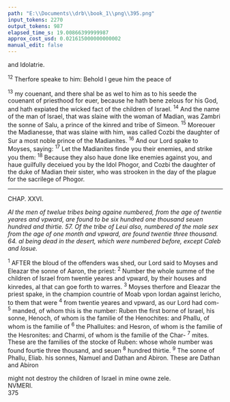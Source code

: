 ```yaml
---
path: "E:\\Documents\\drb\\book_1\\png\\395.png"
input_tokens: 2270
output_tokens: 987
elapsed_time_s: 19.00866399999987
approx_cost_usd: 0.021615000000000002
manual_edit: false
---
```

and Idolatrie.

<sup>12</sup> Therfore speake to him: Behold I geue him the peace of

<sup>13</sup> my couenant, and there shal be as wel to him as to his seede the couenant of priesthood for euer, because he hath bene zelous for his God, and hath expiated the wicked fact of the children of Israel. <sup>14</sup> And the name of the man of Israel, that was slaine with the woman of Madian, was Zambri the sonne of Salu, a prince of the kinred and tribe of Simeon. <sup>15</sup> Moreouer the Madianesse, that was slaine with him, was called Cozbi the daughter of Sur a most noble prince of the Madianites. <sup>16</sup> And our Lord spake to Moyses, saying: <sup>17</sup> Let the Madianites finde you their enemies, and strike you them: <sup>18</sup> Because they also haue done like enemies against you, and haue guilfully deceiued you by the Idol Phogor, and Cozbi the daughter of the duke of Madian their sister, who was strooken in the day of the plague for the sacrilege of Phogor.

<hr>

CHAP. XXVI.

*Al the men of twelue tribes being againe numbered, from the age of twentie yeares and vpward, are found to be six hundred one thousand seuen hundred and thirtie. 57. Of the tribe of Leui also, numbered of the male sex from the age of one month and vpward, are found twentie three thousand. 64. al being dead in the desert, which were numbered before, except Caleb and Iosue.*

<sup>1</sup> AFTER the bloud of the offenders was shed, our Lord said to Moyses and Eleazar the sonne of Aaron, the priest: <sup>2</sup> Number the whole summe of the children of Israel from twentie yeares and vpward, by their houses and kinredes, al that can goe forth to warres. <sup>3</sup> Moyses therfore and Eleazar the priest spake, in the champion countrie of Moab vpon Iordan against Iericho, to them that were <sup>4</sup> from twentie yeares and vpward, as our Lord had com- <sup>5</sup> manded, of whom this is the number: Ruben the first borne of Israel, his sonne, Henoch, of whom is the familie of the Henochites: and Phallu, of whom is the familie of <sup>6</sup> the Phalluites: and Hesron, of whom is the familie of the Hesronites: and Charmi, of whom is the familie of the Char- <sup>7</sup> mites. These are the families of the stocke of Ruben: whose whole number was found fourtie three thousand, and seuen <sup>8</sup> hundred thirtie. <sup>9</sup> The sonne of Phallu, Eliab. his sonnes, Namuel and Dathan and Abiron. These are Dathan and Abiron

[^1]: and so an example for such Magistrates to do iustice: or he had a particular inspiration, which is no warrant for priuate men, to do the like. For by Catholique doctrin, killing of men is neither allowed, nor excused but when it is done by publique authoritie, or by mere casualtie, against the killers wil. c. 6. 9. 5. D. Tho. 2. 2. q. 60. a. 6.

[^2]: Gods wrath being pacified by extirpation of the old bad people, the new progenie is numbered which shal possesse the promised land S. Hierom. in Mans. 42. to. 3.

<aside>might not destroy the children of Israel in mine owne zele.</aside>

<aside>NVMERI.</aside>

<aside>375</aside>